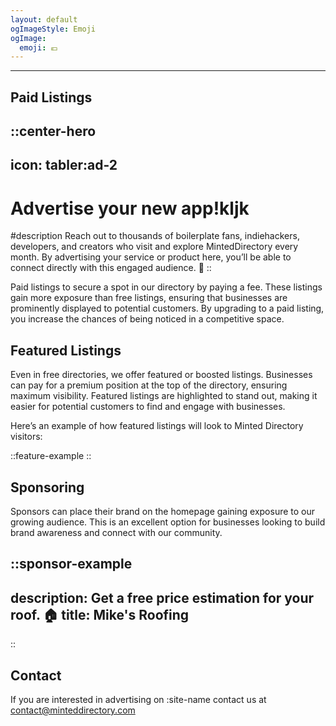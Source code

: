 ```yaml
---
layout: default
ogImageStyle: Emoji
ogImage:
  emoji: 💶
---
```


---

## Paid Listings

::center-hero
---
icon: tabler:ad-2
---
# Advertise your new app!kljk

#description
Reach out to thousands of boilerplate fans, indiehackers, developers, and creators who visit and explore MintedDirectory every month. By advertising your service or product here, you’ll be able to connect directly with this engaged audience. 🚀
::

Paid listings to secure a spot in our directory by paying a fee. These listings gain more exposure than free listings, ensuring that businesses are prominently displayed to potential customers. By upgrading to a paid listing, you increase the chances of being noticed in a competitive space.

## Featured Listings

Even in free directories, we offer featured or boosted listings. Businesses can pay for a premium position at the top of the directory, ensuring maximum visibility. Featured listings are highlighted to stand out, making it easier for potential customers to find and engage with businesses.

Here’s an example of how featured listings will look to Minted Directory visitors:

::feature-example
::

## Sponsoring

Sponsors can place their brand on the homepage gaining exposure to our growing audience. This is an excellent option for businesses looking to build brand awareness and connect with our community.

::sponsor-example
---
description: Get a free price estimation for your roof. 🏠
title: Mike's Roofing
---
::

## Contact

If you are interested in advertising on :site-name contact us at <contact@minteddirectory.com>

